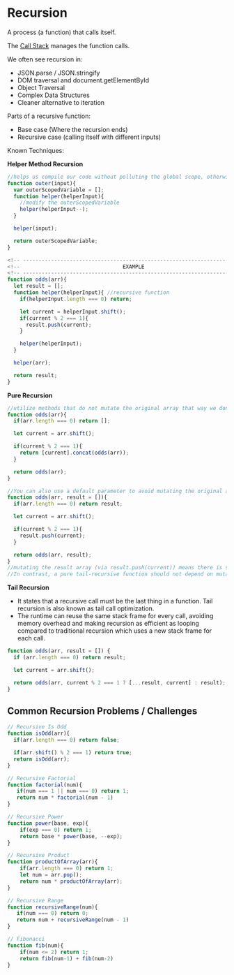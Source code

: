 # Recursion

A process (a function) that calls itself.

The [Call Stack](<Call Stack.md>) manages the function calls.

We often see recursion in:
* JSON.parse / JSON.stringify
* DOM traversal and document.getElementById
* Object Traversal
* Complex Data Structures
* Cleaner alternative to iteration

Parts of a recursive function:
* Base case (Where the recursion ends)
* Recursive case (calling itself with different inputs)

Known Techniques:

**Helper Method Recursion**

```js
//helps us compile our code without polluting the global scope, otherwise our variable would remain the same on every recursive call
function outer(input){
  var outerScopedVariable = [];
  function helper(helperInput){
    //modify the outerScopedVariable
    helper(helperInput--);
  }

  helper(input);

  return outerScopedVariable;
}

<!-- ----------------------------------------------------------------------- -->
<!--                                 EXAMPLE                                 -->
<!-- ----------------------------------------------------------------------- -->
function odds(arr){
  let result = [];
  function helper(helperInput){ //recursive function
    if(helperInput.length === 0) return;

    let current = helperInput.shift();
    if(current % 2 === 1){
      result.push(current);
    }

    helper(helperInput);
  }

  helper(arr);

  return result;
}
```

**Pure Recursion**
```js
//utilize methods that do not mutate the original array that way we dont have to worry about it being modified in recursive calls
function odds(arr){
  if(arr.length === 0) return [];

  let current = arr.shift();

  if(current % 2 === 1){
    return [current].concat(odds(arr)); 
  }

  return odds(arr);
}
```
```js
//You can also use a default parameter to avoid mutating the original array, 
function odds(arr, result = []){
  if(arr.length === 0) return result;

  let current = arr.shift();

  if(current % 2 === 1){
    result.push(current);
  }

  return odds(arr, result);
}
//mutating the result array (via result.push(current)) means there is side-effect computation happening before the recursive call. The runtime cannot optimize this like true tail recursion because it cannot guarantee that state changes (like result.push()) are complete before the next stack frame is created.
//In contrast, a pure tail-recursive function should not depend on mutations or other operations before the recursive call.
```

**Tail Recursion** 
* It states that a recursive call must be the last thing in a function. Tail recursion is also known as tail call optimization.
* The runtime can reuse the same stack frame for every call, avoiding memory overhead and making recursion as efficient as looping compared to traditional recursion which uses a new stack frame for each call.
```js
function odds(arr, result = []) {
  if (arr.length === 0) return result;

  let current = arr.shift();

  return odds(arr, current % 2 === 1 ? [...result, current] : result);
}
```


## Common Recursion Problems / Challenges

```js
// Recursive Is Odd
function isOdd(arr){
  if(arr.length === 0) return false;

  if(arr.shift() % 2 === 1) return true;
  return isOdd(arr);
}
```
```js
// Recursive Factorial
function factorial(num){
   if(num === 1 || num === 0) return 1;
   return num * factorial(num - 1)
}
```
```js
// Recursive Power
function power(base, exp){
    if(exp === 0) return 1;
    return base * power(base, --exp);
}
```
```js
// Recursive Product
function productOfArray(arr){
    if(arr.length === 0) return 1;
    let num = arr.pop();
    return num * productOfArray(arr);
}
```
```js
// Recursive Range
function recursiveRange(num){
   if(num === 0) return 0;
   return num + recursiveRange(num - 1)
}
```
```js
// Fibonacci
function fib(num){
    if(num <= 2) return 1;
    return fib(num-1) + fib(num-2)
}
```

